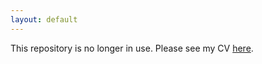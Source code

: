 ```yaml
---
layout: default
---
```


This repository is no longer in use.
Please see my CV [here](https://jamesdossgollin.me/cv-pdf/CV_Doss-Gollin_James.pdf).

